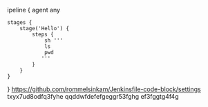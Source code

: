 ipeline {
    agent any

    stages {
        stage('Hello') {
            steps {
                sh '''
                ls 
                pwd
               '''
            }
        }
    }
}
https://github.com/rommelsinkam/Jenkinsfile-code-block/settings
txyx7ud8odfq3fyhe
qqddwfdefefgeggr53fghg
ef3fggtg4f4g
